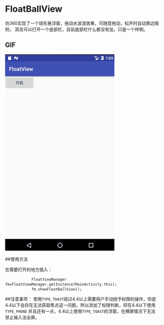 # FloatBallView

仿360实现了一个球形悬浮窗，拖动水波浪效果，可随意拖动，松开时自动靠边吸附。
双击可以打开一个底部栏，目前底部栏什么都没有加，只是一个样例。

## GIF
<img src="picture/example.gif"/>

##使用方法

在需要打开的地方插入：

                FloatViewManager fm=FloatViewManager.getInstance(MainActivity.this);
                fm.showFloatBallView();

##注意事项：
使用`TYPE_TOAST`绕过4.4以上需要用户手动授予权限的操作，但是4.4以下会存在无法获取焦点这一问题，所以添加了权限判断，将在4.4以下使用`TYPE_PHONE`
并且还有一点，4.4以上使用`TYPE_TOAST`的浮窗，在横屏情况下无法禁止输入法全屏。